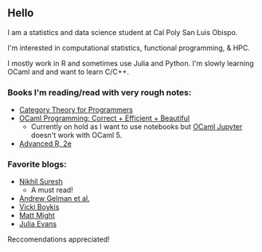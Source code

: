 ## Hello

I am a statistics and data science student at Cal Poly San Luis Obispo.

I'm interested in computational statistics, functional programming, & HPC.

I mostly work in R and sometimes use Julia and Python. I'm slowly learning OCaml and and want to learn C/C++.

### Books I'm reading/read with very rough notes:
- [Category Theory for Programmers](https://github.com/VisruthSK/Category-Theory-for-Programmers)
- [OCaml Programming: Correct + Efficient + Beautiful](https://cs3110.github.io/textbook/cover.html)
  - Currently on hold as I want to use notebooks but [OCaml Jupyter](https://github.com/akabe/ocaml-jupyter) doesn't work with OCaml 5.
- [Advanced R, 2e](https://github.com/VisruthSK/STAT400-F24)

### Favorite blogs:
- [Nikhil Suresh](https://ludic.mataroa.blog/)
  - A must read! 
- [Andrew Gelman et al.](https://statmodeling.stat.columbia.edu/)
- [Vicki Boykis](https://vickiboykis.com/)
- [Matt Might](https://matt.might.net/articles/)
- [Julia Evans](https://jvns.ca/)

Reccomendations appreciated!
